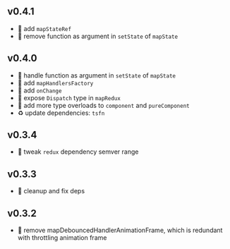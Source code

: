 ## v0.4.1

* 🐞 add `mapStateRef`
* 🐞 remove function as argument in `setState` of `mapState`

## v0.4.0

* 🌱 handle function as argument in `setState` of `mapState`
* 🌱 add `mapHandlersFactory`
* 🌱 add `onChange`
* 🐞 expose `Dispatch` type in `mapRedux`
* 🐞 add more type overloads to `component` and `pureComponent`
* ♻️ update dependencies: `tsfn`

## v0.3.4

* 🐞 tweak `redux` dependency semver range

## v0.3.3

* 🐞 cleanup and fix deps

## v0.3.2

* 🐞 remove mapDebouncedHandlerAnimationFrame, which is redundant with throttling animation frame
